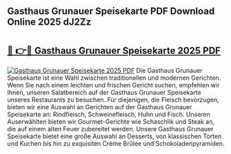 ## Gasthaus Grunauer Speisekarte PDF Download Online 2025 dJ2Zz

# <h2><a href="http://gc8ouo.nevu.top/?p=Gasthaus+Grunauer+Speisekarte">🔗 👉🔴 Gasthaus Grunauer Speisekarte 2025 PDF</a></h2>

[![Gasthaus Grunauer Speisekarte 2025 PDF](https://i.imgur.com/dBaPXMq.png)](http://gc8ouo.nevu.top/?p=Gasthaus+Grunauer+Speisekarte)
Die Gasthaus Grunauer Speisekarte ist eine Wahl zwischen traditionellen und modernen Gerichten. Wenn Sie nach einem leichten und frischen Gericht suchen, empfehlen wir Ihnen, unseren Salatbereich auf der Gasthaus Grunauer Speisekarte unseres Restaurants zu besuchen. Für diejenigen, die Fleisch bevorzugen, bieten wir eine Auswahl an Gerichten auf der Gasthaus Grunauer Speisekarte an: Rindfleisch, Schweinefleisch, Huhn und Fisch. Unseren Auserwählten bieten wir Gourmet-Gerichte wie Schaschlik und Steak an, die auf einem alten Feuer zubereitet werden. Unsere Gasthaus Grunauer Speisekarte bietet eine große Auswahl an Desserts, von klassischen Torten und Kuchen bis hin zu exquisiten Crème Brûlée und Schokoladenpyramiden.
